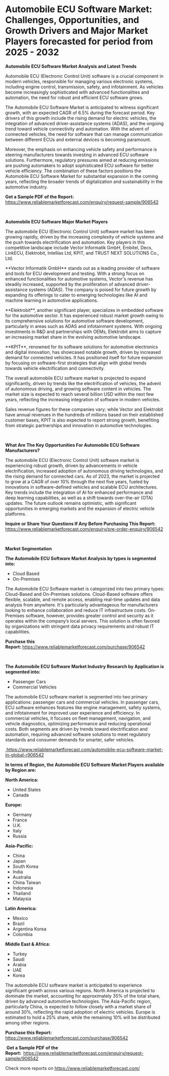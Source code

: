 <p><h1>Automobile ECU Software Market: Challenges, Opportunities, and Growth Drivers and Major Market Players forecasted for period from 2025 - 2032</h1></p><p><strong>Automobile ECU Software Market Analysis and Latest Trends</strong></p>
<p><p>Automobile ECU (Electronic Control Unit) software is a crucial component in modern vehicles, responsible for managing various electronic systems, including engine control, transmission, safety, and infotainment. As vehicles become increasingly sophisticated with advanced functionalities and automation, the need for robust and efficient ECU software grows.</p><p>The Automobile ECU Software Market is anticipated to witness significant growth, with an expected CAGR of 6.5% during the forecast period. Key drivers of this growth include the rising demand for electric vehicles, the integration of advanced driver-assistance systems (ADAS), and the ongoing trend toward vehicle connectivity and automation. With the advent of connected vehicles, the need for software that can manage communication between different ECUs and external devices is becoming paramount.</p><p>Moreover, the emphasis on enhancing vehicle safety and performance is steering manufacturers towards investing in advanced ECU software solutions. Furthermore, regulatory pressures aimed at reducing emissions are pushing automakers to adopt sophisticated ECU software for better vehicle efficiency. The combination of these factors positions the Automobile ECU Software Market for substantial expansion in the coming years, reflecting the broader trends of digitalization and sustainability in the automotive industry.</p></p>
<p><strong>Get a Sample PDF of the Report:&nbsp;</strong> <a href="https://www.reliablemarketforecast.com/enquiry/request-sample/906542?utm_campaign=2949&utm_medium=2&utm_source=Github&utm_content=ia&utm_term=21032025&utm_id=automobile-ecu-software">https://www.reliablemarketforecast.com/enquiry/request-sample/906542</a></p>
<p>&nbsp;</p>
<p><strong>Automobile ECU Software Major Market Players</strong></p>
<p><p>The automobile ECU (Electronic Control Unit) software market has been growing rapidly, driven by the increasing complexity of vehicle systems and the push towards electrification and automation. Key players in this competitive landscape include Vector Informatik GmbH, Embitel, Decs, LinkECU, Elektrobit, Intellias Ltd, KPIT, and TRUST NEXT SOLUTIONS Co., Ltd.</p><p>**Vector Informatik GmbH** stands out as a leading provider of software and tools for ECU development and testing. With a strong focus on enhanced functionalities for automotive systems, Vector's revenue has steadily increased, supported by the proliferation of advanced driver-assistance systems (ADAS). The company is poised for future growth by expanding its offerings to cater to emerging technologies like AI and machine learning in automotive applications.</p><p>**Elektrobit**, another significant player, specializes in embedded software for the automotive sector. It has experienced robust market growth owing to its comprehensive solutions for automotive software development, particularly in areas such as ADAS and infotainment systems. With ongoing investments in R&D and partnerships with OEMs, Elektrobit aims to capture an increasing market share in the evolving automotive landscape.</p><p>**KPIT**, renowned for its software solutions for automotive electronics and digital innovation, has showcased notable growth, driven by increased demand for connected vehicles. It has positioned itself for future expansion by focusing on software-first strategies that align with global trends towards vehicle electrification and connectivity.</p><p>The overall automobile ECU software market is projected to expand significantly, driven by trends like the electrification of vehicles, the advent of autonomous driving, and growing software content in vehicles. The market size is expected to reach several billion USD within the next few years, reflecting the increasing integration of software in modern vehicles.</p><p>Sales revenue figures for these companies vary; while Vector and Elektrobit have annual revenues in the hundreds of millions based on their established customer bases, KPIT is also expected to report strong growth, benefiting from strategic partnerships and innovation in automotive technologies.</p></p>
<p>&nbsp;</p>
<p><strong>What Are The Key Opportunities For Automobile ECU Software Manufacturers?</strong></p>
<p><p>The automobile ECU (Electronic Control Unit) software market is experiencing robust growth, driven by advancements in vehicle electrification, increased adoption of autonomous driving technologies, and the rising demand for connected cars. As of 2023, the market is projected to grow at a CAGR of over 10% through the next five years, fueled by innovations in software-defined vehicles and scalable ECU architectures. Key trends include the integration of AI for enhanced performance and deep learning capabilities, as well as a shift towards over-the-air (OTA) updates. The future outlook remains optimistic, with significant opportunities in emerging markets and the expansion of electric vehicle platforms.</p></p>
<p><strong>Inquire or Share Your Questions If Any Before Purchasing This Report:</strong> <a href="https://www.reliablemarketforecast.com/enquiry/pre-order-enquiry/906542?utm_campaign=2949&utm_medium=2&utm_source=Github&utm_content=ia&utm_term=21032025&utm_id=automobile-ecu-software">https://www.reliablemarketforecast.com/enquiry/pre-order-enquiry/906542</a></p>
<p>&nbsp;</p>
<p><strong>Market Segmentation</strong></p>
<p><strong>The Automobile ECU Software Market Analysis by types is segmented into:</strong></p>
<p><ul><li>Cloud Based</li><li>On-Premises</li></ul></p>
<p><p>The Automobile ECU Software market is categorized into two primary types: Cloud-Based and On-Premises solutions. Cloud-Based software offers flexible, scalable, and remote access, enabling real-time updates and data analysis from anywhere. It's particularly advantageous for manufacturers looking to enhance collaboration and reduce IT infrastructure costs. On-Premises software, however, provides greater control and security as it operates within the company’s local servers. This solution is often favored by organizations with stringent data privacy requirements and robust IT capabilities.</p></p>
<p><strong>Purchase this Report:&nbsp;</strong><a href="https://www.reliablemarketforecast.com/purchase/906542?utm_campaign=2949&utm_medium=2&utm_source=Github&utm_content=ia&utm_term=21032025&utm_id=automobile-ecu-software">https://www.reliablemarketforecast.com/purchase/906542</a></p>
<p>&nbsp;</p>
<p><strong>The Automobile ECU Software Market Industry Research by Application is segmented into:</strong></p>
<p><ul><li>Passenger Cars</li><li>Commercial Vehicles</li></ul></p>
<p><p>The automobile ECU software market is segmented into two primary applications: passenger cars and commercial vehicles. In passenger cars, ECU software enhances features like engine management, safety systems, and infotainment for improved user experience and efficiency. In commercial vehicles, it focuses on fleet management, navigation, and vehicle diagnostics, optimizing performance and reducing operational costs. Both segments are driven by trends toward electrification and automation, requiring advanced software solutions to meet regulatory standards and consumer demands for smarter, safer vehicles.</p></p>
<p><a href="https://www.reliablemarketforecast.com/automobile-ecu-software-market-in-global-r906542?utm_campaign=2949&utm_medium=2&utm_source=Github&utm_content=ia&utm_term=21032025&utm_id=automobile-ecu-software">&nbsp;https://www.reliablemarketforecast.com/automobile-ecu-software-market-in-global-r906542</a></p>
<p><strong>In terms of Region, the Automobile ECU Software Market Players available by Region are:</strong></p>
<p>
    <p> <strong> North America: </strong>
        <ul>
            <li>United States</li>
            <li>Canada</li>
        </ul>
        </p> 
    <p> <strong> Europe: </strong>
        <ul>
            <li>Germany</li>
            <li>France</li>
            <li>U.K.</li>
            <li>Italy</li>
            <li>Russia</li>
        </ul>
        </p> 
    <p> <strong> Asia-Pacific: </strong>
        <ul>
            <li>China</li>
            <li>Japan</li>
            <li>South Korea</li>
            <li>India</li>
            <li>Australia</li>
            <li>China Taiwan</li>
            <li>Indonesia</li>
            <li>Thailand</li>
            <li>Malaysia</li>
        </ul>
        </p> 
    <p> <strong> Latin America: </strong>
        <ul>
            <li>Mexico</li>
            <li>Brazil</li>
            <li>Argentina Korea</li>
            <li>Colombia</li>
        </ul>
        </p> 
    <p> <strong> Middle East & Africa: </strong>
        <ul>
            <li>Turkey</li>
            <li>Saudi</li>
            <li>Arabia</li>
            <li>UAE</li>
            <li>Korea</li>
        </ul>
    </p>
    </p>
<p><p>The automobile ECU software market is anticipated to experience significant growth across various regions. North America is projected to dominate the market, accounting for approximately 35% of the total share, driven by advanced automotive technologies. The Asia-Pacific region, particularly China, is expected to follow closely with a market share of around 30%, reflecting the rapid adoption of electric vehicles. Europe is estimated to hold a 25% share, while the remaining 10% will be distributed among other regions.</p></p>
<p><strong>Purchase this Report: </strong><a href="https://www.reliablemarketforecast.com/purchase/906542?utm_campaign=2949&utm_medium=2&utm_source=Github&utm_content=ia&utm_term=21032025&utm_id=automobile-ecu-software">https://www.reliablemarketforecast.com/purchase/906542</a></p>
<p>&nbsp;<strong>Get a Sample PDF of the Report:&nbsp;&nbsp;</strong><a href="https://www.reliablemarketforecast.com/enquiry/request-sample/906542?utm_campaign=2949&utm_medium=2&utm_source=Github&utm_content=ia&utm_term=21032025&utm_id=automobile-ecu-software">https://www.reliablemarketforecast.com/enquiry/request-sample/906542</a></p>
<p><strong></strong></p>
<p>Check more reports on <a href="https://www.reliablemarketforecast.com/?utm_campaign=2949&utm_medium=2&utm_source=Github&utm_content=ia&utm_term=21032025&utm_id=automobile-ecu-software">https://www.reliablemarketforecast.com/</a></p>